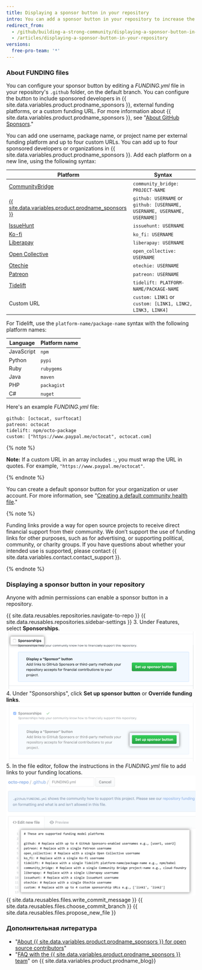 ```yaml
---
title: Displaying a sponsor button in your repository
intro: You can add a sponsor button in your repository to increase the visibility of funding options for your open source project.
redirect_from:
  - /github/building-a-strong-community/displaying-a-sponsor-button-in-your-repository
  - /articles/displaying-a-sponsor-button-in-your-repository
versions:
  free-pro-team: '*'
---
```


### About FUNDING files

You can configure your sponsor button by editing a _FUNDING.yml_ file in your repository's `.github` folder, on the default branch. You can configure the button to include sponsored developers in {{ site.data.variables.product.prodname_sponsors }}, external funding platforms, or a custom funding URL. For more information about {{ site.data.variables.product.prodname_sponsors }}, see "[About GitHub Sponsors](/articles/about-github-sponsors)."

You can add one username, package name, or project name per external funding platform and up to four custom URLs. You can add up to four sponsored developers or organizations in {{ site.data.variables.product.prodname_sponsors }}. Add each platform on a new line, using the following syntax:

| Platform                                                                           | Syntax                                                                   |
| ---------------------------------------------------------------------------------- | ------------------------------------------------------------------------ |
| [CommunityBridge](https://communitybridge.org)                                     | `community_bridge: PROJECT-NAME`                                         |
| [{{ site.data.variables.product.prodname_sponsors }}](https://github.com/sponsors) | `github: USERNAME` or `github: [USERNAME, USERNAME, USERNAME, USERNAME]` |
| [IssueHunt](https://issuehunt.io/)                                                 | `issuehunt: USERNAME`                                                    |
| [Ko-fi](https://ko-fi.com/)                                                        | `ko_fi: USERNAME`                                                        |
| [Liberapay](https://en.liberapay.com/)                                             | `liberapay: USERNAME`                                                    |
| [Open Collective](https://opencollective.com/)                                     | `open_collective: USERNAME`                                              |
| [Otechie](https://otechie.com/)                                                    | `otechie: USERNAME`                                                      |
| [Patreon](https://www.patreon.com/)                                                | `patreon: USERNAME`                                                      |
| [Tidelift](https://tidelift.com/)                                                  | `tidelift: PLATFORM-NAME/PACKAGE-NAME`                                   |
| Custom URL                                                                         | `custom: LINK1` or `custom: [LINK1, LINK2, LINK3, LINK4]`                |

For Tidelift, use the `platform-name/package-name` syntax with the following platform names:

| Language   | Platform name |
| ---------- | ------------- |
| JavaScript | `npm`         |
| Python     | `pypi`        |
| Ruby       | `rubygems`    |
| Java       | `maven`       |
| PHP        | `packagist`   |
| C#         | `nuget`       |

Here's an example _FUNDING.yml_ file:
```
github: [octocat, surftocat]
patreon: octocat
tidelift: npm/octo-package
custom: ["https://www.paypal.me/octocat", octocat.com]
```

{% note %}

**Note:** If a custom URL in an array includes `:`, you must wrap the URL in quotes. For example, `"https://www.paypal.me/octocat"`.

{% endnote %}

You can create a default sponsor button for your organization or user account. For more information, see "[Creating a default community health file](/github/building-a-strong-community/creating-a-default-community-health-file)."

{% note %}

Funding links provide a way for open source projects to receive direct financial support from their community. We don’t support the use of funding links for other purposes, such as for advertising, or supporting political, community, or charity groups. If you have questions about whether your intended use is supported, please contact {{ site.data.variables.contact.contact_support }}.

{% endnote %}

### Displaying a sponsor button in your repository

Anyone with admin permissions can enable a sponsor button in a repository.

{{ site.data.reusables.repositories.navigate-to-repo }}
{{ site.data.reusables.repositories.sidebar-settings }}
3. Under Features, select **Sponsorships**. ![Checkbox to enable Sponsorships](/assets/images/help/sponsors/sponsorships-checkbox.png)
4. Under "Sponsorships", click **Set up sponsor button** or **Override funding links**. ![Button to set up sponsor button](/assets/images/help/sponsors/sponsor-set-up-button.png)
5. In the file editor, follow the instructions in the _FUNDING.yml_ file to add links to your funding locations. ![Edit the FUNDING file to add links to funding locations](/assets/images/help/sponsors/funding-yml-file.png)
{{ site.data.reusables.files.write_commit_message }}
{{ site.data.reusables.files.choose_commit_branch }}
{{ site.data.reusables.files.propose_new_file }}

### Дополнительная литература
- "[About {{ site.data.variables.product.prodname_sponsors }} for open source contributors](/github/supporting-the-open-source-community-with-github-sponsors/about-github-sponsors-for-open-source-contributors)"
- "[FAQ with the {{ site.data.variables.product.prodname_sponsors }} team](https://github.blog/2019-06-12-faq-with-the-github-sponsors-team/)" on {{ site.data.variables.product.prodname_blog}}
